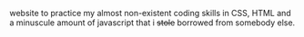 website to practice my almost non-existent coding skills in CSS, HTML and a minuscule amount of javascript that i <strike>stole</strike> borrowed from somebody else.
